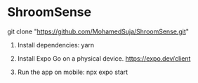 # ShroomSense

git clone "https://github.com/MohamedSuja/ShroomSense.git"


1) Install dependencies: 
    yarn


2) Install Expo Go on a physical device.
    https://expo.dev/client

3) Run the app on mobile:
   npx expo start
